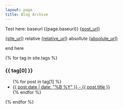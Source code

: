 ```yaml
---
layout: page
title: Blog Archive
---
```


Test here:
baseurl
{{page.baseurl}}
<a href="{{ post.url }}">{post_url}</a>

<a href="{{ site.url }}">{site_url}</a>
relative
<a href="{{ page.url | relative_url }}">{relative_url}</a>
absollute
<a href="{{ page.url | absolute_url }}">{absolute_url}</a>

end here


{% for tag in site.tags %}
  <h3>{{ tag[0] }}</h3>
  <ul>
    {% for post in tag[1] %}
      <li><a href="{{ post.url | relative_url }}">{{ post.date | date: "%B %Y" }} - {{ post.title }}</a></li>      
    {% endfor %}
  </ul>
{% endfor %}
